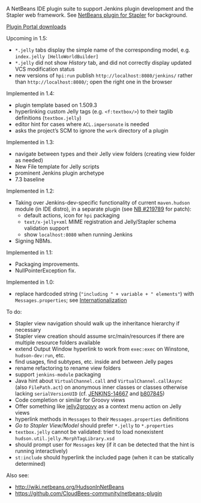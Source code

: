 A NetBeans IDE plugin suite to support Jenkins plugin development and the Stapler web framework.
See [NetBeans plugin for Stapler](https://wiki.jenkins-ci.org/display/JENKINS/NetBeans+plugin+for+Stapler) for background.

[Plugin Portal downloads](http://plugins.netbeans.org/plugin/43938/)

Upcoming in 1.5:
* `*.jelly` tabs display the simple name of the corresponding model, e.g. `index.jelly [HelloWorldBuilder]`
* `*.jelly` did not show _History_ tab, and did not correctly display updated VCS modification status
* new versions of `hpi:run` publish `http://localhost:8080/jenkins/` rather than `http://localhost:8080/`; open the right one in the browser

Implemented in 1.4:
* plugin template based on 1.509.3
* hyperlinking custom Jelly tags (e.g. `<f:textbox/>`) to their taglib definitions (`textbox.jelly`)
* editor hint for cases where `ACL.impersonate` is needed
* asks the project’s SCM to ignore the `work` directory of a plugin

Implemented in 1.3:

* navigate between types and their Jelly view folders (creating view folder as needed)
* New File template for Jelly scripts
* prominent Jenkins plugin archetype
* 7.3 baseline

Implemented in 1.2:

* Taking over Jenkins-dev-specific functionality of current `maven.hudson` module (in IDE distro),
  in a separate plugin (see [NB #219789](https://netbeans.org/bugzilla/show_bug.cgi?id=219789) for patch):
    * default actions, icon for `hpi` packaging
    * `text/x-jelly+xml` MIME registration and Jelly/Stapler schema validation support
    * show `localhost:8080` when running Jenkins
* Signing NBMs.

Implemented in 1.1:

* Packaging improvements.
* NullPointerException fix.

Implemented in 1.0:

* replace hardcoded string (`"including " + variable + " elements"`) with `Messages.properties`;
  see [Internationalization](https://wiki.jenkins-ci.org/display/JENKINS/Internationalization)

To do:

* Stapler view navigation should walk up the inheritance hierarchy if necessary
* Stapler view creation should assume src/main/resources if there are multiple resource folders available
* extend Output Window hyperlink to work from `exec:exec` on Winstone, `hudson-dev:run`, etc.
* find usages, find subtypes, etc. inside and between Jelly pages
* rename refactoring to rename view folders
* support `jenkins-module` packaging
* Java hint about `VirtualChannel.call` and `VirtualChannel.callAsync` (also `FilePath.act`)
  on anonymous inner classes or classes otherwise lacking `serialVersionUID`
  (cf. [JENKINS-14667](https://issues.jenkins-ci.org/browse/JENKINS-14667) and [b807845](https://github.com/jenkinsci/jenkins/commit/b807845b9b03bbe02babcf03fa7e6dbd80b41fcf))
* Code completion or similar for Groovy views
* Offer something like [jelly2groovy](https://github.com/slide/jelly2groovy) as a context menu action on Jelly views
* hyperlink methods in `Messages` to their `Messages.properties` definitions
* _Go to Stapler View/Model_ should prefer `*.jelly` to `*.properties`
* `textbox.jelly` cannot be validated: tried to load nonexistent `hudson.util.jelly.MorphTagLibrary.xsd`
* should prompt user for `Messages` key (if it can be detected that the hint is running interactively)
* `st:include` should hyperlink the included page (when it can be statically determined)

Also see:

* http://wiki.netbeans.org/HudsonInNetBeans
* https://github.com/CloudBees-community/netbeans-plugin
